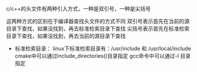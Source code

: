 c/c++的头文件有两种引入方式，一种是双引号，一种是尖括号

这两种方式的区别在于编译器查找头文件的方式不同
双引号表示首先在当前的源目录下查找，如果没找到，再去标准检索目录下查找
尖括号表示首先在标准检索目录下查找，如果没找到，再去当前的源目录下查找

- 标准检索目录：
linux下标准检索目录有：/usr/include 和 /usr/local/include
cmake中可以通过include_directories()目录指定
gcc命令中可以通过-I 目录指定
